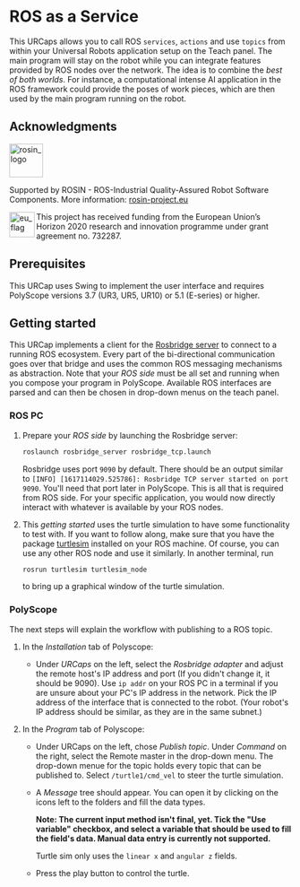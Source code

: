 # ROS as a Service

This URCaps allows you to call ROS `services`, `actions` and use `topics`
from within your Universal Robots application setup on the Teach panel. The main program will stay on the robot while
you can integrate features provided by ROS nodes over the network.
The idea is to combine the _best of both worlds_.
For instance, a computational intense AI application in the ROS
framework could provide the poses of work pieces, which are then used by the
main program running on the robot.

## Acknowledgments
<!--
    ROSIN acknowledgement from the ROSIN press kit
    @ https://github.com/rosin-project/press_kit
-->

<a href="http://rosin-project.eu">
  <img src="http://rosin-project.eu/wp-content/uploads/rosin_ack_logo_wide.png"
       alt="rosin_logo" height="60" >
</a>

Supported by ROSIN - ROS-Industrial Quality-Assured Robot Software Components.
More information: <a href="http://rosin-project.eu">rosin-project.eu</a>

<img src="http://rosin-project.eu/wp-content/uploads/rosin_eu_flag.jpg"
     alt="eu_flag" height="45" align="left" >

This project has received funding from the European Union’s Horizon 2020
research and innovation programme under grant agreement no. 732287.


## Prerequisites
This URCap uses Swing to implement the user interface and requires
PolyScope versions 3.7 (UR3, UR5, UR10) or 5.1 (E-series) or higher.


## Getting started
This URCap implements a client for the [Rosbridge server](http://wiki.ros.org/rosbridge_server) to
connect to a running ROS ecosystem.
Every part of the bi-directional communication goes over that bridge and uses
the common ROS messaging mechanisms as abstraction.
Note that your _ROS side_ must be all set and running when you compose your program in
PolyScope. Available ROS interfaces are parsed and can then be chosen in drop-down menus on the teach panel.


### ROS PC
1. Prepare your _ROS side_ by launching the Rosbridge server:
    ```bash
    roslaunch rosbridge_server rosbridge_tcp.launch
    ```
    Rosbridge uses port `9090` by default. There should be an output similar to `[INFO] [1617114029.525786]: Rosbridge TCP server started on port 9090`.
    You'll need that port later in PolyScope.
    This is all that is required from ROS side.
    For your specific application, you would now directly interact with whatever is available by your ROS nodes.

2. This _getting started_ uses the turtle simulation to have some functionality to test with.
If you want to follow along, make sure that you have the package [turtlesim](http://wiki.ros.org/turtlesim)
installed on your ROS machine. Of course, you can use any other ROS node and use it similarly.
In another terminal, run

    ```bash
    rosrun turtlesim turtlesim_node
    ```
    to bring up a graphical window of the turtle simulation.


### PolyScope
The next steps will explain the workflow with publishing to a ROS topic.

1. In the _Installation_ tab of Polyscope:

	* Under _URCaps_ on the left, select the _Rosbridge adapter_ and adjust the remote host's IP address and port (If you didn't change it, it should be 9090).
        Use `ip addr` on your ROS PC in a terminal if you are unsure about your PC's IP address in the network. Pick the IP address
        of the interface that is connected to the robot. (Your robot's IP address should be similar, as they are in the same subnet.)


1. In the _Program_ tab of Polyscope:

	* Under URCaps on the left, chose _Publish topic_. Under _Command_ on the right, select the Remote master in the drop-down menu.
        The drop-down menue for the topic holds every topic that can be published to.
        Select `/turtle1/cmd_vel` to steer the turtle simulation.

	* A _Message_ tree should appear. You can open it by clicking on the icons left to the
          folders and fill the data types.

        **Note: The current input method isn't final, yet. Tick the "Use variable" checkbox,
          and select a variable that should be used to fill the field's data. Manual data entry is
          currently not supported.**

        Turtle sim only uses the `linear x` and `angular z` fields.

	* Press the play button to control the turtle.

